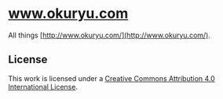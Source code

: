 www.okuryu.com
==============

All things [http://www.okuryu.com/](http://www.okuryu.com/).

License
-------

This work is licensed under a [Creative Commons Attribution 4.0 International License][License].

[License]: https://creativecommons.org/licenses/by-sa/4.0/
